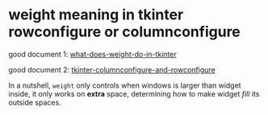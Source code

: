 ---
---

# weight meaning in tkinter rowconfigure or columnconfigure


good document 1: [what-does-weight-do-in-tkinter](https://stackoverflow.com/questions/45847313/what-does-weight-do-in-tkinter)


good document 2: [tkinter-columnconfigure-and-rowconfigure](https://stackoverflow.com/questions/21893288/tkinter-columconfigure-and-rowconfigure)


In a nutshell, `weight` only controls when windows is larger than widget inside, it only works on **extra** space, determining how to make widget *fill* its outside spaces.

